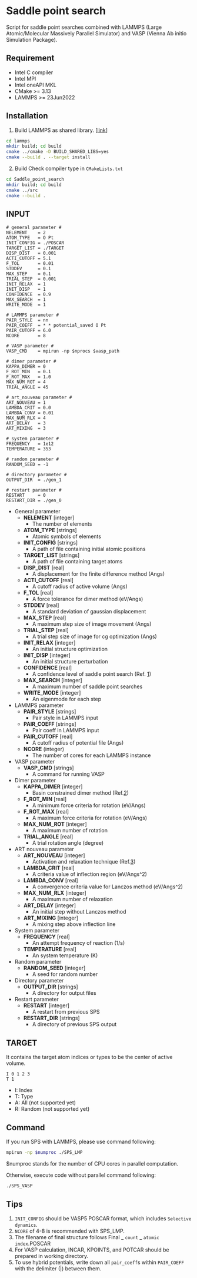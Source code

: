 # Saddle point search
Script for saddle point searches combined with LAMMPS (Large Atomic/Molecular Massively Parallel Simulator) and VASP (Vienna Ab initio Simulation Package).

## Requirement
- Intel C compiler
- Intel MPI
- Intel oneAPI MKL
- CMake >= 3.13
- LAMMPS >= 23Jun2022

## Installation
1. Build LAMMPS as shared library. [[link](https://docs.lammps.org/Build_basics.html)]
```bash
cd lammps
mkdir build; cd build
cmake ../cmake -D BUILD_SHARED_LIBS=yes
cmake --build . --target install
```
2. Build Check compiler type in `CMakeLists.txt`
```bash
cd Saddle_point_search
mkdir build; cd build
cmake ../src
cmake --build .
```


## INPUT
```text
# general parameter #
NELEMENT    = 2
ATOM_TYPE   = O Pt
INIT_CONFIG = ./POSCAR
TARGET_LIST = ./TARGET
DISP_DIST   = 0.001
ACTI_CUTOFF = 5.1
F_TOL       = 0.01
STDDEV      = 0.1
MAX_STEP    = 0.1
TRIAL_STEP  = 0.001
INIT_RELAX  = 1
INIT_DISP   = 1
CONFIDENCE  = 0.9
MAX_SEARCH  = 1
WRITE_MODE  = 1

# LAMMPS parameter #
PAIR_STYLE  = nn
PAIR_COEFF  = * * potential_saved O Pt
PAIR_CUTOFF = 6.0
NCORE       = 8

# VASP parameter #
VASP_CMD    = mpirun -np $nprocs $vasp_path

# dimer parameter #
KAPPA_DIMER = 0
F_ROT_MIN   = 0.1 
F_ROT_MAX   = 1.0
MAX_NUM_ROT = 4
TRIAL_ANGLE = 45

# art_nouveau parameter #
ART_NOUVEAU = 1
LAMBDA_CRIT = 0.0
LAMBDA_CONV = 0.01
MAX_NUM_RLX = 4
ART_DELAY   = 3
ART_MIXING  = 3

# system parameter #
FREQUENCY   = 1e12
TEMPERATURE = 353

# random parameter #
RANDOM_SEED = -1

# directory parameter #
OUTPUT_DIR  = ./gen_1

# restart parameter #
RESTART     = 0
RESTART_DIR = ./gen_0
```

* General parameter
  * **NELEMENT** [integer]
    * The number of elements
  * **ATOM_TYPE** [strings]
    * Atomic symbols of elements
  * **INIT_CONFIG** [strings]
    * A path of file containing initial atomic positions
  * **TARGET_LIST** [strings]
    * A path of file containing target atoms
  * **DISP_DIST** [real]
    * A displacement for the finite difference method (Angs)
  * **ACTI_CUTOFF** [real]
    * A cutoff radius of active volume (Angs)
  * **F_TOL** [real]
    * A force tolerance for dimer method (eV/Angs)
  * **STDDEV** [real]
    * A standard deviation of gaussian displacement
  * **MAX_STEP** [real]
    * A maximum step size of image movement (Angs)
  * **TRIAL_STEP** [real]
    * A trial step size of image for cg optimization (Angs)
  * **INIT_RELAX** [integer]
    * An initial structure optimization
  * **INIT_DISP** [integer]
    * An initial structure perturbation
  * **CONFIDENCE** [real]
    * A confidence level of saddle point search (Ref. [1](https://doi.org/10.1063/1.2976010))
  * **MAX_SEARCH** [integer]
    * A maximum number of saddle point searches
  * **WRITE_MODE** [integer]
    * An eigenmode for each step
* LAMMPS parameter
  * **PAIR_STYLE** [strings]
    * Pair style in LAMMPS input
  * **PAIR_COEFF** [strings]
    * Pair coeff in LAMMPS input
  * **PAIR_CUTOFF** [real]
    * A cutoff radius of potential file (Angs)
  * **NCORE** (integer)
    * The number of cores for each LAMMPS instance
* VASP parameter
  * **VASP_CMD** [strings]
    * A command for running VASP
* Dimer parameter
  * **KAPPA_DIMER** [integer]
    * Basin constrained dimer method (Ref.[2](https://doi.org/10.1063/1.4898664))
  * **F_ROT_MIN** [real]
    * A minimum force criteria for rotation (eV/Angs)
  * **F_ROT_MAX** [real]
    * A maximum force criteria for rotation (eV/Angs)
  * **MAX_NUM_ROT** [integer]
    * A maximum number of rotation
  * **TRIAL_ANGLE** [real]
    * A trial rotation angle (degree)
* ART nouveau parameter
  * **ART_NOUVEAU** [integer]
    * Activation and relaxation technique (Ref.[3](http://dx.doi.org/10.1103/PhysRevE.62.7723))
  * **LAMBDA_CRIT** [real]
    * A criteria value of inflection region (eV/Angs^2)
  * **LAMBDA_CONV** [real]
    * A convergence criteria value for Lanczos method (eV/Angs^2)
  * **MAX_NUM_RLX** [integer]
    * A maximum number of relaxation
  * **ART_DELAY** [integer]
    * An initial step without Lanczos method
  * **ART_MIXING** [integer]
    * A mixing step above inflection line
* System parameter
  * **FREQUENCY** [real]
    * An attempt frequency of reaction (1/s)
  * **TEMPERATURE** [real]
    * An system temperature (K)
* Random parameter
  * **RANDOM_SEED** [integer]
    * A seed for random number
* Directory parameter
  * **OUTPUT_DIR** [strings]
    * A directory for output files
* Restart parameter
  * **RESTART** [integer]
    * A restart from previous SPS
  * **RESTART_DIR** [strings]
    * A directory of previous SPS output

## TARGET
It contains the target atom indices or types to be the center of active volume.
```text
I 0 1 2 3
T 1
```

* I: Index
* T: Type
* A: All (not supported yet)
* R: Random (not supported yet)

## Command
If you run SPS with LAMMPS, please use command following:
```bash
mpirun -np $numproc ./SPS_LMP
```
$numproc stands for the number of CPU cores in parallel computation.


Otherwise, execute code without parallel command following:
```bash
./SPS_VASP
```

## Tips  
1. `INIT_CONFIG` should be VASP5 POSCAR format, which includes `Selective dynamics`.
2. `NCORE` of 4-8 is recommended with SPS_LMP. 
3. The filename of final structure follows Final _ `count` _ `atomic index`.POSCAR
4. For VASP calculation, INCAR, KPOINTS, and POTCAR should be prepared in working directory.
5. To use hybrid potentials, write down all `pair_coeff`s within `PAIR_COEFF` with the delimiter (|) between them.
